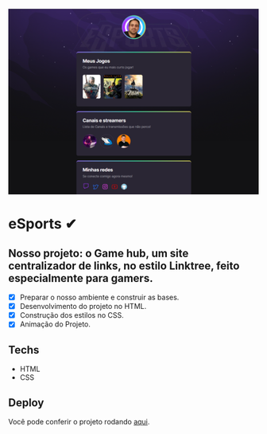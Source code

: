 ![eSports](/assets/eSports.png)

# <nlw/> eSports ✔

## Nosso projeto: o Game hub, um site centralizador de links, no estilo Linktree, feito especialmente para gamers.

- [x] Preparar o nosso ambiente e construir as bases.
- [x] Desenvolvimento do projeto no HTML.
- [x] Construção dos estilos no CSS.
- [x] Animação do Projeto.

## Techs

- HTML
- CSS

## Deploy

Você pode conferir o projeto rodando [aqui](https://caetanosbr.github.io/nlw/).
